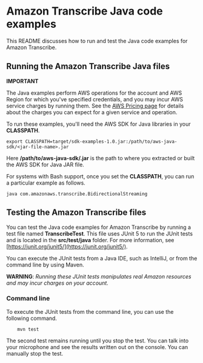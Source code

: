 # Amazon Transcribe Java code examples

This README discusses how to run and test the Java code examples for Amazon Transcribe.

## Running the Amazon Transcribe Java files

**IMPORTANT**

The Java examples perform AWS operations for the account and AWS Region for which you've specified credentials, and you may incur AWS service charges by running them. See the [AWS Pricing page](https://aws.amazon.com/pricing/) for details about the charges you can expect for a given service and operation.

To run these examples, you'll need the AWS SDK for Java libraries in your **CLASSPATH**.

	export CLASSPATH=target/sdk-examples-1.0.jar:/path/to/aws-java-sdk/<jar-file-name>.jar

Here **/path/to/aws-java-sdk/<jar-file-name>.jar** is the path to where you extracted or built the AWS SDK for Java JAR file.

For systems with Bash support, once you set the **CLASSPATH**, you can run a particular example as follows.

	java com.amazonaws.transcribe.BidirectionalStreaming


 ## Testing the  Amazon Transcribe files

You can test the Java code examples for  Amazon Transcribe by running a test file named **TranscribeTest**. This file uses JUnit 5 to run the JUnit tests and is located in the **src/test/java** folder. For more information, see [https://junit.org/junit5/](https://junit.org/junit5/).

You can execute the JUnit tests from a Java IDE, such as IntelliJ, or from the command line by using Maven. 

**WARNING**: _Running these JUnit tests manipulates real Amazon resources and may incur charges on your account._

 ### Command line
To execute the JUnit tests from the command line, you can use the following command.

		mvn test

The second test remains running until you stop the test. You can talk into your microphone and see the results written out on the console. You can manually stop the test.  
